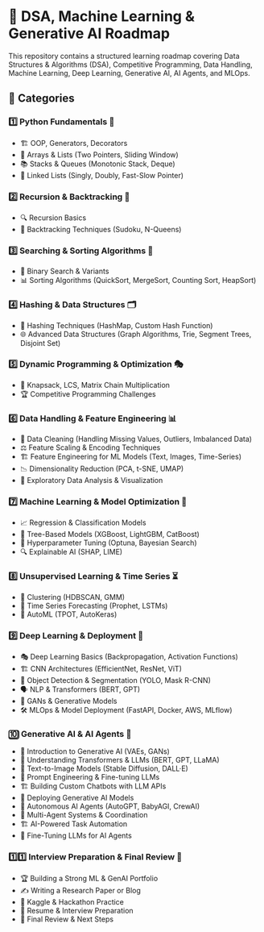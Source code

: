 # 🚀 DSA, Machine Learning & Generative AI Roadmap

This repository contains a structured learning roadmap covering Data Structures & Algorithms (DSA), Competitive Programming, Data Handling, Machine Learning, Deep Learning, Generative AI, AI Agents, and MLOps.

## 📌 Categories

### 1️⃣ Python Fundamentals 🐍
- 🏗 OOP, Generators, Decorators
- 📑 Arrays & Lists (Two Pointers, Sliding Window)
- 📚 Stacks & Queues (Monotonic Stack, Deque)
- 🔗 Linked Lists (Singly, Doubly, Fast-Slow Pointer)

### 2️⃣ Recursion & Backtracking 🔄
- 🔍 Recursion Basics
- 🎯 Backtracking Techniques (Sudoku, N-Queens)

### 3️⃣ Searching & Sorting Algorithms 🔢
- 🔎 Binary Search & Variants
- 📊 Sorting Algorithms (QuickSort, MergeSort, Counting Sort, HeapSort)

### 4️⃣ Hashing & Data Structures 🗂
- 🔑 Hashing Techniques (HashMap, Custom Hash Function)
- 🌐 Advanced Data Structures (Graph Algorithms, Trie, Segment Trees, Disjoint Set)

### 5️⃣ Dynamic Programming & Optimization 🎭
- 🎒 Knapsack, LCS, Matrix Chain Multiplication
- 🏆 Competitive Programming Challenges

### 6️⃣ Data Handling & Feature Engineering 📊
- 🧹 Data Cleaning (Handling Missing Values, Outliers, Imbalanced Data)
- ⚖️ Feature Scaling & Encoding Techniques
- 🏗 Feature Engineering for ML Models (Text, Images, Time-Series)
- 📉 Dimensionality Reduction (PCA, t-SNE, UMAP)
- 🎨 Exploratory Data Analysis & Visualization

### 7️⃣ Machine Learning & Model Optimization 🤖
- 📈 Regression & Classification Models
- 🌳 Tree-Based Models (XGBoost, LightGBM, CatBoost)
- 🔬 Hyperparameter Tuning (Optuna, Bayesian Search)
- 🔍 Explainable AI (SHAP, LIME)

### 8️⃣ Unsupervised Learning & Time Series ⏳
- 🔗 Clustering (HDBSCAN, GMM)
- 📅 Time Series Forecasting (Prophet, LSTMs)
- 🚀 AutoML (TPOT, AutoKeras)

### 9️⃣ Deep Learning & Deployment 🧠
- 🎭 Deep Learning Basics (Backpropagation, Activation Functions)
- 🏗 CNN Architectures (EfficientNet, ResNet, ViT)
- 🎯 Object Detection & Segmentation (YOLO, Mask R-CNN)
- 🗣 NLP & Transformers (BERT, GPT)
- 🎨 GANs & Generative Models
- 🛠 MLOps & Model Deployment (FastAPI, Docker, AWS, MLflow)

### 🔟 Generative AI & AI Agents 🤖
- 🧠 Introduction to Generative AI (VAEs, GANs)
- 🤖 Understanding Transformers & LLMs (BERT, GPT, LLaMA)
- 🎨 Text-to-Image Models (Stable Diffusion, DALL·E)
- 📝 Prompt Engineering & Fine-tuning LLMs
- 🏗 Building Custom Chatbots with LLM APIs
- 🚀 Deploying Generative AI Models
- 🤖 Autonomous AI Agents (AutoGPT, BabyAGI, CrewAI)
- 🧠 Multi-Agent Systems & Coordination
- 🏗 AI-Powered Task Automation
- 🚀 Fine-Tuning LLMs for AI Agents

### 1️⃣1️⃣ Interview Preparation & Final Review 🎤
- 🏆 Building a Strong ML & GenAI Portfolio
- ✍️ Writing a Research Paper or Blog
- 🏅 Kaggle & Hackathon Practice
- 📄 Resume & Interview Preparation
- 🔄 Final Review & Next Steps

